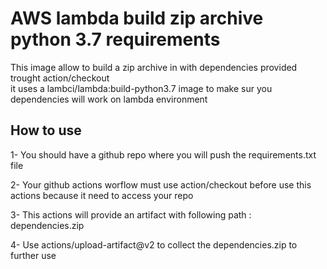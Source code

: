 # AWS lambda build zip archive python 3.7 requirements
 This image allow to build a zip archive in with dependencies provided trought action/checkout \
 it uses a lambci/lambda:build-python3.7 image to make sur you dependencies will work on lambda environment

 ## How to use
 1- You should have a github repo where you will push the requirements.txt file

 2- Your github actions worflow must use action/checkout before use this actions because it need to access your repo
 
 3- This actions will provide an artifact with following path : dependencies.zip
 
 4- Use  actions/upload-artifact@v2 to collect the dependencies.zip to further use
